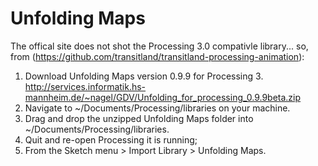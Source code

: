 # Unfolding Maps

The offical site does not shot the Processing 3.0 compativle library... so, from (https://github.com/transitland/transitland-processing-animation):

1. Download Unfolding Maps version 0.9.9 for Processing 3. http://services.informatik.hs-mannheim.de/~nagel/GDV/Unfolding_for_processing_0.9.9beta.zip
2. Navigate to ~/Documents/Processing/libraries on your machine.
3. Drag and drop the unzipped Unfolding Maps folder into ~/Documents/Processing/libraries.
4. Quit and re-open Processing it is running;
5. From the Sketch menu > Import Library > Unfolding Maps.

